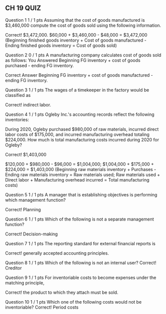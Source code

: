 ## CH 19 QUIZ

Question 1
1 / 1 pts
Assuming that the cost of goods manufactured is $3,460,000 compute the cost of goods sold using the following information.

Correct!
  $3,472,000. 
$60,000 + $3,460,000 - $48,000 = $3,472,000
(Beginning finished goods inventory + Cost of goods manufactured - Ending finished goods inventory = Cost of goods sold)

 
Question 2
0 / 1 pts
A manufacturing company calculates cost of goods sold as follows:
You Answered
  Beginning FG inventory + cost of goods purchased - ending FG inventory. 
 
Correct Answer
  Beginning FG inventory + cost of goods manufactured - ending FG inventory. 
 
Question 3
1 / 1 pts
The wages of a timekeeper in the factory would be classified as

Correct!
  indirect labor. 
 
Question 4
1 / 1 pts
Ogleby Inc.'s accounting records reflect the following inventories:


During 2020, Ogleby purchased $980,000 of raw materials, incurred direct labor costs of $175,000, and incurred manufacturing overhead totaling $224,000.
How much is total manufacturing costs incurred during 2020 for Ogleby?

Correct!
  $1,403,000 
 
$120,000 + $980,000 - $96,000 = $1,004,000; $1,004,000 + $175,000 + $224,000 = $1,403,000
(Beginning raw materials inventory + Purchases - Ending raw materials inventory = Raw materials used; Raw materials used + Direct labor + Manufacturing overhead incurred = Total manufacturing costs)

 
Question 5
1 / 1 pts
A manager that is establishing objectives is performing which management function?

Correct!
  Planning 

 
Question 6
1 / 1 pts
Which of the following is not a separate management function?

Correct!
  Decision-making 

 
Question 7
1 / 1 pts
The reporting standard for external financial reports is

Correct!
  generally accepted accounting principles. 
 
 
Question 8
1 / 1 pts
Which of the following is not an internal user?
Correct!
  Creditor 

 
Question 9
1 / 1 pts
For inventoriable costs to become expenses under the matching principle,

Correct!
  the product to which they attach must be sold. 

 
Question 10
1 / 1 pts
Which one of the following costs would not be inventoriable?
Correct!
  Period costs 

